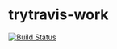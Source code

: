 # trytravis-work
[![Build Status](https://travis-ci.com/boygruv/trytravis-work.svg?branch=master)](https://travis-ci.com/boygruv/trytravis-work)


